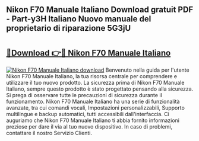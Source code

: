 ## Nikon F70 Manuale Italiano Download gratuit PDF - Part-y3H Italiano Nuovo manuale del proprietario di riparazione 5G3jU

# <h2><a href="http://df9e29.blite.top/?on=Nikon+F70+Manuale+Italiano">🔗Download 👉🔴 Nikon F70 Manuale Italiano</a></h2>

[![Nikon F70 Manuale Italiano download](https://i.imgur.com/lujVjoI.png)](http://df9e29.blite.top/?on=Nikon+F70+Manuale+Italiano)
Benvenuto nella guida per l'utente Nikon F70 Manuale Italiano, la tua risorsa centrale per comprendere e utilizzare il tuo nuovo prodotto. La sicurezza prima di Nikon F70 Manuale Italiano, sempre questo prodotto è stato progettato pensando alla sicurezza. Si prega di osservare tutte le precauzioni di sicurezza durante il funzionamento. Nikon F70 Manuale Italiano ha una serie di funzionalità avanzate, tra cui comandi vocali, Impostazioni personalizzabili, Supporto multilingue e backup automatici, tutti accessibili dall'interfaccia. Ci auguriamo che Nikon F70 Manuale Italiano ti abbia fornito informazioni preziose per dare il via al tuo nuovo dispositivo. In caso di problemi, contattare il nostro Servizio Clienti.
